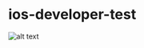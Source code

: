 # ios-developer-test
![alt text](https://github.com/MisaelD/ios-developer-test/blob/master/image.png?raw=true)
